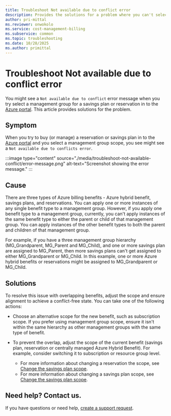 ```yaml
---
title: Troubleshoot Not available due to conflict error
description: Provides the solutions for a problem where you can't select a management group for a reservation or a savings plan.
author: pri-mittal
ms.reviewer: onwokolo
ms.service: cost-management-billing
ms.subservice: common
ms.topic: troubleshooting
ms.date: 10/28/2025
ms.author: primittal
---
```


# Troubleshoot Not available due to conflict error

You might see a `Not available due to conflict` error message when you try select a management group for a savings plan or reservation in to the [Azure portal](https://portal.azure.com/). This article provides solutions for the problem.

## Symptom

When you try to buy (or manage) a reservation or savings plan in to the [Azure portal](https://portal.azure.com/) and you select a management group scope, you see might see a `Not available due to conflicts error`.

:::image type="content" source="./media/troubleshoot-not-available-conflict/error-message.png" alt-text="Screenshot showing the error message."  :::

## Cause

There are three types of Azure billing benefits - Azure hybrid benefit, savings plans, and reservations. You can apply one or more instances of any single benefit type to a management group. However, if you apply one benefit type to a management group, currently, you can't apply instances of the same benefit type to either the parent or child of that management group. You can apply instances of the other benefit types to both the parent and children of that management group.

For example, if you have a three management group hierarchy (MG_Grandparent, MG_Parent and MG_Child), and one or more savings plan are assigned to MG_Parent, then more savings plans can't get assigned to either MG_Grandparent or MG_Child. In this example, one or more Azure hybrid benefits or reservations might be assigned to MG_Grandparent or MG_Child.

## Solutions

To resolve this issue with overlapping benefits, adjust the scope and ensure alignment to achieve a conflict-free state. You can take one of the following actions:

- Choose an alternative scope for the new benefit, such as subscription scope. If you prefer using management group scope, ensure it isn't within the same hierarchy as other management groups with the same type of benefit.
-  To prevent the overlap, adjust the scope of the current benefit (savings plan, reservation or centrally managed Azure Hybrid Benefit). For example, consider switching it to subscription or resource group level.

    - For more information about changing a reservation the scope, see [Change the savings plan scope](../reservations/manage-reserved-vm-instance.md#change-the-reservation-scope).
    - For more information about changing a savings plan scope, see [Change the savings plan scope](../savings-plan/manage-savings-plan.md#change-the-savings-plan-scope).

## Need help? Contact us.

If you have questions or need help, [create a support request](https://go.microsoft.com/fwlink/?linkid=2083458).
